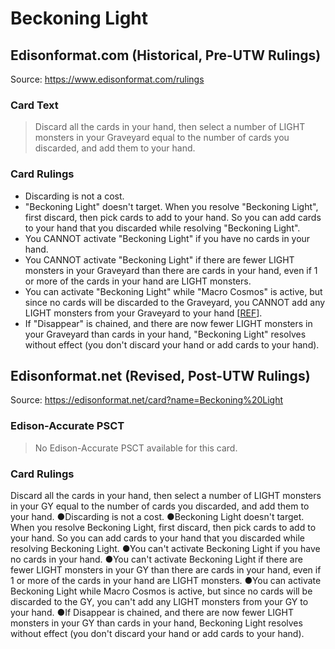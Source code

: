# Beckoning Light

## Edisonformat.com (Historical, Pre-UTW Rulings)

Source: https://www.edisonformat.com/rulings

### Card Text

> Discard all the cards in your hand, then select a number of LIGHT monsters in your Graveyard equal to the number of cards you discarded, and add them to your hand.

### Card Rulings

*   Discarding is not a cost.
*   "Beckoning Light" doesn't target. When you resolve "Beckoning Light", first discard, then pick cards to add to your hand. So you can add cards to your hand that you discarded while resolving "Beckoning Light".
*   You CANNOT activate "Beckoning Light" if you have no cards in your hand.
*   You CANNOT activate "Beckoning Light" if there are fewer LIGHT monsters in your Graveyard than there are cards in your hand, even if 1 or more of the cards in your hand are LIGHT monsters.
*   You can activate "Beckoning Light" while "Macro Cosmos" is active, but since no cards will be discarded to the Graveyard, you CANNOT add any LIGHT monsters from your Graveyard to your hand \[[REF](https://www.pojo.biz/board/showthread.php?t=982726)\].
*   If "Disappear" is chained, and there are now fewer LIGHT monsters in your Graveyard than cards in your hand, "Beckoning Light" resolves without effect (you don't discard your hand or add cards to your hand).

## Edisonformat.net (Revised, Post-UTW Rulings)

Source: https://edisonformat.net/card?name=Beckoning%20Light

### Edison-Accurate PSCT

> No Edison-Accurate PSCT available for this card.

### Card Rulings

Discard all the cards in your hand, then select a number of LIGHT monsters in your GY equal to the number of cards you discarded, and add them to your hand.
●Discarding is not a cost.
●Beckoning Light doesn't target. When you resolve Beckoning Light, first discard, then pick cards to add to your hand. So you can add cards to your hand that you discarded while resolving Beckoning Light.
●You can't activate Beckoning Light if you have no cards in your hand.
●You can't activate Beckoning Light if there are fewer LIGHT monsters in your GY than there are cards in your hand, even if 1 or more of the cards in your hand are LIGHT monsters.
●You can activate Beckoning Light while Macro Cosmos is active, but since no cards will be discarded to the GY, you can't add any LIGHT monsters from your GY to your hand.
●If Disappear is chained, and there are now fewer LIGHT monsters in your GY than cards in your hand, Beckoning Light resolves without effect (you don't discard your hand or add cards to your hand).
            